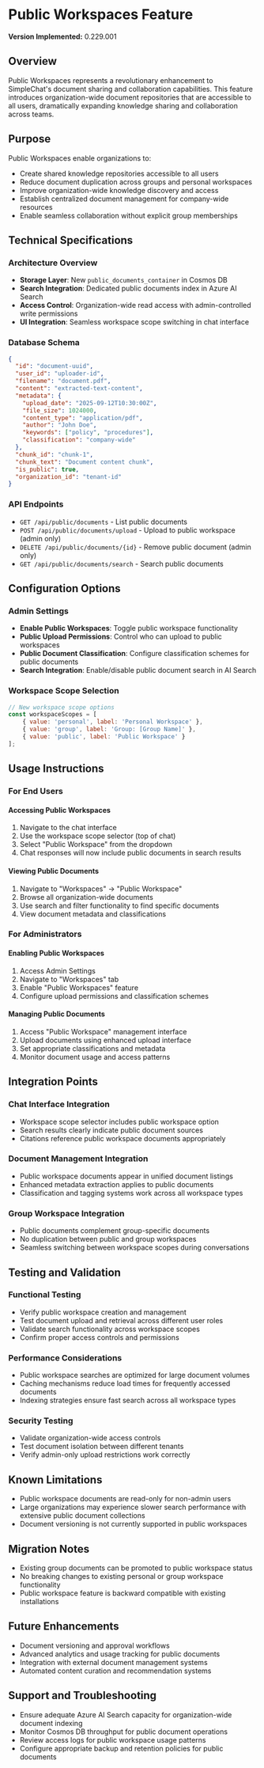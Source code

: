 # Public Workspaces Feature

**Version Implemented:** 0.229.001

## Overview
Public Workspaces represents a revolutionary enhancement to SimpleChat's document sharing and collaboration capabilities. This feature introduces organization-wide document repositories that are accessible to all users, dramatically expanding knowledge sharing and collaboration across teams.

## Purpose
Public Workspaces enable organizations to:
- Create shared knowledge repositories accessible to all users
- Reduce document duplication across groups and personal workspaces
- Improve organization-wide knowledge discovery and access
- Establish centralized document management for company-wide resources
- Enable seamless collaboration without explicit group memberships

## Technical Specifications

### Architecture Overview
- **Storage Layer**: New `public_documents_container` in Cosmos DB
- **Search Integration**: Dedicated public documents index in Azure AI Search
- **Access Control**: Organization-wide read access with admin-controlled write permissions
- **UI Integration**: Seamless workspace scope switching in chat interface

### Database Schema
```json
{
  "id": "document-uuid",
  "user_id": "uploader-id",
  "filename": "document.pdf",
  "content": "extracted-text-content",
  "metadata": {
    "upload_date": "2025-09-12T10:30:00Z",
    "file_size": 1024000,
    "content_type": "application/pdf",
    "author": "John Doe",
    "keywords": ["policy", "procedures"],
    "classification": "company-wide"
  },
  "chunk_id": "chunk-1",
  "chunk_text": "Document content chunk",
  "is_public": true,
  "organization_id": "tenant-id"
}
```

### API Endpoints
- `GET /api/public/documents` - List public documents
- `POST /api/public/documents/upload` - Upload to public workspace (admin only)
- `DELETE /api/public/documents/{id}` - Remove public document (admin only)
- `GET /api/public/documents/search` - Search public documents

## Configuration Options

### Admin Settings
- **Enable Public Workspaces**: Toggle public workspace functionality
- **Public Upload Permissions**: Control who can upload to public workspaces
- **Public Document Classification**: Configure classification schemes for public documents
- **Search Integration**: Enable/disable public document search in AI Search

### Workspace Scope Selection
```javascript
// New workspace scope options
const workspaceScopes = [
    { value: 'personal', label: 'Personal Workspace' },
    { value: 'group', label: 'Group: [Group Name]' },
    { value: 'public', label: 'Public Workspace' }
];
```

## Usage Instructions

### For End Users

#### Accessing Public Workspaces
1. Navigate to the chat interface
2. Use the workspace scope selector (top of chat)
3. Select "Public Workspace" from the dropdown
4. Chat responses will now include public documents in search results

#### Viewing Public Documents
1. Navigate to "Workspaces" → "Public Workspace"
2. Browse all organization-wide documents
3. Use search and filter functionality to find specific documents
4. View document metadata and classifications

### For Administrators

#### Enabling Public Workspaces
1. Access Admin Settings
2. Navigate to "Workspaces" tab
3. Enable "Public Workspaces" feature
4. Configure upload permissions and classification schemes

#### Managing Public Documents
1. Access "Public Workspace" management interface
2. Upload documents using enhanced upload interface
3. Set appropriate classifications and metadata
4. Monitor document usage and access patterns

## Integration Points

### Chat Interface Integration
- Workspace scope selector includes public workspace option
- Search results clearly indicate public document sources
- Citations reference public workspace documents appropriately

### Document Management Integration
- Public workspace documents appear in unified document listings
- Enhanced metadata extraction applies to public documents
- Classification and tagging systems work across all workspace types

### Group Workspace Integration
- Public documents complement group-specific documents
- No duplication between public and group workspaces
- Seamless switching between workspace scopes during conversations

## Testing and Validation

### Functional Testing
- Verify public workspace creation and management
- Test document upload and retrieval across different user roles
- Validate search functionality across workspace scopes
- Confirm proper access controls and permissions

### Performance Considerations
- Public workspace searches are optimized for large document volumes
- Caching mechanisms reduce load times for frequently accessed documents
- Indexing strategies ensure fast search across all workspace types

### Security Testing
- Validate organization-wide access controls
- Test document isolation between different tenants
- Verify admin-only upload restrictions work correctly

## Known Limitations
- Public workspace documents are read-only for non-admin users
- Large organizations may experience slower search performance with extensive public document collections
- Document versioning is not currently supported in public workspaces

## Migration Notes
- Existing group documents can be promoted to public workspace status
- No breaking changes to existing personal or group workspace functionality
- Public workspace feature is backward compatible with existing installations

## Future Enhancements
- Document versioning and approval workflows
- Advanced analytics and usage tracking for public documents
- Integration with external document management systems
- Automated content curation and recommendation systems

## Support and Troubleshooting
- Ensure adequate Azure AI Search capacity for organization-wide document indexing
- Monitor Cosmos DB throughput for public document operations
- Review access logs for public workspace usage patterns
- Configure appropriate backup and retention policies for public documents